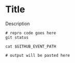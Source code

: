 # Title

Description

```
# repro code goes here
git status

cat $GITHUB_EVENT_PATH
```

```output
# output will be pasted here
```